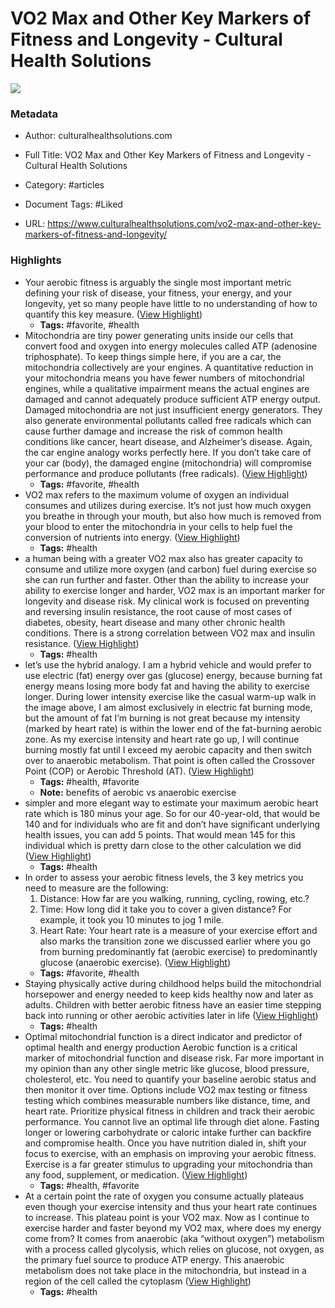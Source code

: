 # VO2 Max and Other Key Markers of Fitness and Longevity - Cultural Health Solutions

![](https://readwise-assets.s3.amazonaws.com/static/images/article1.be68295a7e40.png)

### Metadata

- Author: culturalhealthsolutions.com
- Full Title: VO2 Max and Other Key Markers of Fitness and Longevity - Cultural Health Solutions
- Category: #articles

- Document Tags: #Liked  
- URL: https://www.culturalhealthsolutions.com/vo2-max-and-other-key-markers-of-fitness-and-longevity/

### Highlights

- Your aerobic fitness is arguably the single most important metric defining your risk of disease, your fitness, your energy, and your longevity, yet so many people have little to no understanding of how to quantify this key measure. ([View Highlight](https://instapaper.com/read/1377106585/15137177))
    - **Tags:** #favorite, #health
- Mitochondria are tiny power generating units inside our cells that convert food and oxygen into energy molecules called ATP (adenosine triphosphate). To keep things simple here, if you are a car, the mitochondria collectively are your engines. A quantitative reduction in your mitochondria means you have fewer numbers of mitochondrial engines, while a qualitative impairment means the actual engines are damaged and cannot adequately produce sufficient ATP energy output.
  Damaged mitochondria are not just insufficient energy generators. They also generate environmental pollutants called free radicals which can cause further damage and increase the risk of common health conditions like cancer, heart disease, and Alzheimer’s disease. Again, the car engine analogy works perfectly here. If you don’t take care of your car (body), the damaged engine (mitochondria) will compromise performance and produce pollutants (free radicals). ([View Highlight](https://instapaper.com/read/1377106585/15137417))
    - **Tags:** #favorite, #health
- VO2 max refers to the maximum volume of oxygen an individual consumes and utilizes during exercise. It’s not just how much oxygen you breathe in through your mouth, but also how much is removed from your blood to enter the mitochondria in your cells to help fuel the conversion of nutrients into energy. ([View Highlight](https://instapaper.com/read/1377106585/15137442))
    - **Tags:** #health
- a human being with a greater VO2 max also has greater capacity to consume and utilize more oxygen (and carbon) fuel during exercise so she can run further and faster.
  Other than the ability to increase your ability to exercise longer and harder, VO2 max is an important marker for longevity and disease risk. My clinical work is focused on preventing and reversing insulin resistance, the root cause of most cases of diabetes, obesity, heart disease and many other chronic health conditions. There is a strong correlation between VO2 max and insulin resistance. ([View Highlight](https://instapaper.com/read/1377106585/15137464))
    - **Tags:** #health
- let’s use the hybrid analogy. I am a hybrid vehicle and would prefer to use electric (fat) energy over gas (glucose) energy, because burning fat energy means losing more body fat and having the ability to exercise longer.
  During lower intensity exercise like the casual warm-up walk in the image above, I am almost exclusively in electric fat burning mode, but the amount of fat I’m burning is not great because my intensity (marked by heart rate) is within the lower end of the fat-burning aerobic zone. As my exercise intensity and heart rate go up, I will continue burning mostly fat until I exceed my aerobic capacity and then switch over to anaerobic metabolism. That point is often called the Crossover Point (COP) or Aerobic Threshold (AT). ([View Highlight](https://instapaper.com/read/1377106585/15137566))
    - **Tags:** #health, #favorite
    - **Note:** benefits of aerobic vs anaerobic exercise
- simpler and more elegant way to estimate your maximum aerobic heart rate which is 180 minus your age.
  So for our 40-year-old, that would be 140 and for individuals who are fit and don’t have significant underlying health issues, you can add 5 points. That would mean 145 for this individual which is pretty darn close to the other calculation we did ([View Highlight](https://instapaper.com/read/1377106585/15137618))
    - **Tags:** #health
- In order to assess your aerobic fitness levels, the 3 key metrics you need to measure are the following:
  1. Distance: How far are you walking, running, cycling, rowing, etc.?
  2. Time: How long did it take you to cover a given distance? For example, it took you 10 minutes to jog 1 mile.
  3. Heart Rate: Your heart rate is a measure of your exercise effort and also marks the transition zone we discussed earlier where you go from burning predominantly fat (aerobic exercise) to predominantly glucose (anaerobic exercise). ([View Highlight](https://instapaper.com/read/1377106585/15137648))
    - **Tags:** #favorite, #health
- Staying physically active during childhood helps build the mitochondrial horsepower and energy needed to keep kids healthy now and later as adults. Children with better aerobic fitness have an easier time stepping back into running or other aerobic activities later in life ([View Highlight](https://instapaper.com/read/1377106585/15137724))
    - **Tags:** #health
- Optimal mitochondrial function is a direct indicator and predictor of optimal health and energy production
  Aerobic function is a critical marker of mitochondrial function and disease risk. Far more important in my opinion than any other single metric like glucose, blood pressure, cholesterol, etc.
  You need to quantify your baseline aerobic status and then monitor it over time. Options include VO2 max testing or fitness testing which combines measurable numbers like distance, time, and heart rate.
  Prioritize physical fitness in children and track their aerobic performance.
  You cannot live an optimal life through diet alone. Fasting longer or lowering carbohydrate or caloric intake further can backfire and compromise health. Once you have nutrition dialed in, shift your focus to exercise, with an emphasis on improving your aerobic fitness. Exercise is a far greater stimulus to upgrading your mitochondria than any food, supplement, or medication. ([View Highlight](https://instapaper.com/read/1377106585/15137758))
    - **Tags:** #health, #favorite
- At a certain point the rate of oxygen you consume actually plateaus even though your exercise intensity and thus your heart rate continues to increase. This plateau point is your VO2 max.
  Now as I continue to exercise harder and faster beyond my VO2 max, where does my energy come from? It comes from anaerobic (aka “without oxygen”) metabolism with a process called glycolysis, which relies on glucose, not oxygen, as the primary fuel source to produce ATP energy. This anaerobic metabolism does not take place in the mitochondria, but instead in a region of the cell called the cytoplasm ([View Highlight](https://instapaper.com/read/1377106585/17256464))
    - **Tags:** #health
